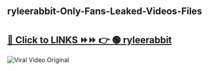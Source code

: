 
 ## ryleerabbit-Only-Fans-Leaked-Videos-Files

# <h2><a href="https://mediaupload.pro?ryleerabbit">🔗 Click to LINKS ⏩⏩ 👉 🟢 ryleerabbit </a></h2>

<a href="https://mediaupload.pro?ryleerabbit" rel="nofollow" data-target="animated-image.originalLink"><img src="https://i.ibb.co.com/xMMVF88/686577567.gif" alt="Viral Video Original" style="max-width: 100%; display: inline-block;" data-target="animated-image.originalImage"></a>